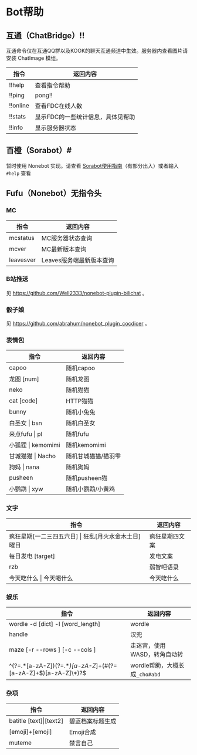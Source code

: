 # Bot帮助

## 互通（ChatBridge）!!

互通命令仅在互通QQ群以及KOOK的聊天互通频道中生效。服务器内查看图片请安装 ChatImage 模组。

| 指令 | 返回内容                          |
| ----------------- | --------------------------------- |
| !!help            | 查看指令帮助                      |
| !!ping            | pong!!                            |
| !!online          | 查看FDC在线人数                   |
| !!stats           | 显示FDC的一些统计信息，具体见帮助 |
| !!info            | 显示服务器状态                    |

## 百橙（Sorabot）#

暂时使用 Nonebot 实现。请查看 [Sorabot使用指南](https://100oj.com/zh/%E5%B7%A5%E5%85%B7/SoraBot%E4%BD%BF%E7%94%A8%E6%8C%87%E5%8D%97)（有部分出入）或者输入 `#help` 查看

## Fufu（Nonebot）无指令头

### MC

| 指令                     | 返回内容                 |
| ------------------------ | ------------------------ |
| mcstatus                 | MC服务器状态查询         |
| mcver                    | MC最新版本查询           |
| leavesver                | Leaves服务端最新版本查询 |

### B站推送

见 https://github.com/Well2333/nonebot-plugin-bilichat 。

### 骰子娘

见 https://github.com/abrahum/nonebot_plugin_cocdicer 。

### 表情包

| 指令 | 返回内容                          |
| ----------------- | --------------------------------- |
| capoo            | 随机capoo               |
| 龙图 [num]      | 随机龙图                          |
| neko      | 随机猫猫                |
| cat [code]    | HTTP猫猫 |
| bunny        | 随机小兔兔               |
| 白圣女 \| bsn | 随机白圣女 |
| 来点fufu \| pl | 随机fufu |
| 小狐狸 \| kemomimi | 随机kemomimi |
| 甘城猫猫 \| Nacho | 随机甘城猫猫/猫羽雫 |
| 狗妈 \| nana | 随机狗妈 |
| pusheen | 随机pusheen猫 |
| 小鹦鹉 \| xyw | 随机小鹦鹉/小黄鸡 |

### 文字

| 指令                                                 | 返回内容       |
| ---------------------------------------------------- | -------------- |
| 疯狂星期[一二三四五六日] \| 狂乱[月火水金木土日]曜日 | 疯狂星期四文案 |
| 每日发电 [target]                                    | 发电文案       |
| rzb                                                  | 弱智吧语录     |
| 今天吃什么 \| 今天喝什么                             | 今天吃什么     |

### 娱乐

| 指令                                                         | 返回内容                       |
| ------------------------------------------------------------ | ------------------------------ |
| wordle -d [dict] -l [word_length]                            | wordle                         |
| handle                                                       | 汉兜                           |
| maze [-r --rows <ROWS>] [-c --cols <COLUMNS>]                | 走迷宫，使用WASD，转角自动转   |
| ^(?=.\*[a-zA-Z])(?=.\*_)[a-zA-Z_]+(#(?=[a-zA-Z]+$)[a-zA-Z]\*)?$ | wordle帮助，大概长成`_cho#abd` |

### 杂项

| 指令                    | 返回内容         |
| ----------------------- | ---------------- |
| batitle [text]\|[text2] | 碧蓝档案标题生成 |
| [emoji]+[emoji]         | Emoji合成        |
| muteme                  | 禁言自己         |